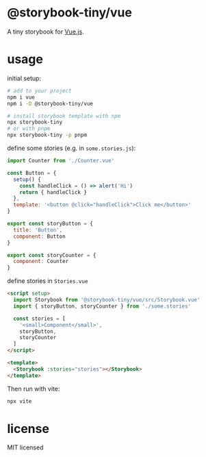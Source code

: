 # @storybook-tiny/vue

A tiny storybook for [Vue.js][].

# usage

initial setup:

```sh
# add to your project
npm i vue 
npm i -D @storybook-tiny/vue

# install storybook template with npm
npx storybook-tiny
# or with pnpm
npx storybook-tiny -p pnpm
```

define some stories (e.g. in `some.stories.js`):

```js
import Counter from './Counter.vue'

const Button = {
  setup() {
    const handleClick = () => alert('Hi')
    return { handleClick }
  },
  template: '<button @click="handleClick">Click me</button>'
}

export const storyButton = {
  title: 'Button',
  component: Button
}

export const storyCounter = {
  component: Counter
}
```

define stories in `Stories.vue`

```html
<script setup>
  import Storybook from '@storybook-tiny/vue/src/Storybook.vue'
  import { storyButton, storyCounter } from './some.stories'

  const stories = [
    '<small>Component</small>', 
    storyButton, 
    storyCounter
  ]
</script>

<template>
  <Storybook :stories="stories"></Storybook>
</template>
```

Then run with vite:

```sh
npx vite
```

# license

MIT licensed

[Vue.js]: https://vuejs.org/tutorial

